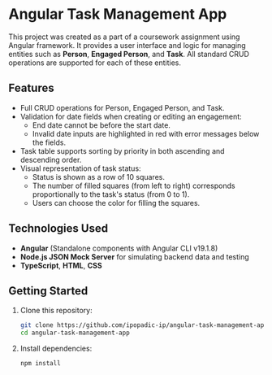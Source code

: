 # Angular Task Management App

This project was created as a part of a coursework assignment using Angular framework. It provides a user interface and logic for managing entities such as **Person**, **Engaged Person**, and **Task**. All standard CRUD operations are supported for each of these entities.

## Features

- Full CRUD operations for Person, Engaged Person, and Task.
- Validation for date fields when creating or editing an engagement:
  - End date cannot be before the start date.
  - Invalid date inputs are highlighted in red with error messages below the fields.
- Task table supports sorting by priority in both ascending and descending order.
- Visual representation of task status:
  - Status is shown as a row of 10 squares.
  - The number of filled squares (from left to right) corresponds proportionally to the task's status (from 0 to 1).
  - Users can choose the color for filling the squares.

## Technologies Used

- **Angular** (Standalone components with Angular CLI v19.1.8)
- **Node.js JSON Mock Server** for simulating backend data and testing
- **TypeScript**, **HTML**, **CSS**

## Getting Started

1. Clone this repository:
   ```bash
   git clone https://github.com/ipopadic-ip/angular-task-management-app.git
   cd angular-task-management-app

2. Install dependencies:
   ```bash
   npm install

